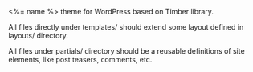 <%= name %> theme for WordPress based on Timber library.

All files directly under templates/ should extend some layout defined in layouts/ directory.

All files under partials/ directory should be a reusable definitions of site elements, like post teasers, comments, etc.
